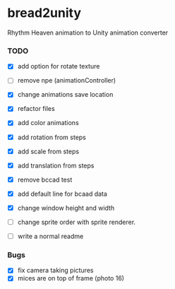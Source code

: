# bread2unity
Rhythm Heaven animation to Unity animation converter


### TODO

- [X] add option for rotate texture

- [ ] remove npe (animationController)

- [x] change animations save location

- [x] refactor files

- [X] add color animations
- [X] add rotation from steps
- [X] add scale from steps
- [x] add translation from steps

- [X] remove bccad test
- [X] add default line for bcaad data
- [X] change window height and width
- [ ] change sprite order with sprite renderer.

- [ ] write a normal readme

### Bugs
- [X] fix camera taking pictures
- [X] mices are on top of frame (photo 16)